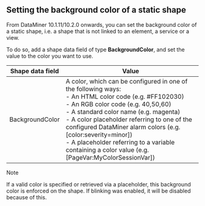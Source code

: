 ## Setting the background color of a static shape

From DataMiner 10.1.11/10.2.0 onwards, you can set the background color of a static shape, i.e. a shape that is not linked to an element, a service or a view.

To do so, add a shape data field of type **BackgroundColor**, and set the value to the color you want to use.

| Shape data field | Value                                                                                                                                                                                                                                                                                                                                                                                                                                                                                                                                                                                                                                                                                                                                                     |
|------------------|-----------------------------------------------------------------------------------------------------------------------------------------------------------------------------------------------------------------------------------------------------------------------------------------------------------------------------------------------------------------------------------------------------------------------------------------------------------------------------------------------------------------------------------------------------------------------------------------------------------------------------------------------------------------------------------------------------------------------------------------------------------|
| BackgroundColor  | A color, which can be configured in one of the following ways:<br> -  An HTML color code (e.g. #FF102030)<br> -  An RGB color code (e.g. 40,50,60)<br> -  A standard color name (e.g. magenta)<br> -  A color placeholder referring to one of the configured DataMiner alarm colors (e.g. \[color:severity=minor\])<br> -  A placeholder referring to a variable containing a color value (e.g. \[PageVar:MyColorSessionVar\]) |

> [!NOTE]
> If a valid color is specified or retrieved via a placeholder, this background color is enforced on the shape. If blinking was enabled, it will be disabled because of this. 
>
